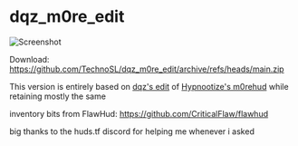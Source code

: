 # dqz_m0re_edit

![Screenshot](https://b.catgirlsare.sexy/LWiuZymoqIWo.jpg)

Download: https://github.com/TechnoSL/dqz_m0re_edit/archive/refs/heads/main.zip

This version is entirely based on [dqz's edit](https://github.com/irodionr/dqz_hud/tree/m0re) of [Hypnootize's m0rehud](https://github.com/Hypnootize/m0rehud) while retaining mostly the same

inventory bits from FlawHud: https://github.com/CriticalFlaw/flawhud

big thanks to the huds.tf discord for helping me whenever i asked
